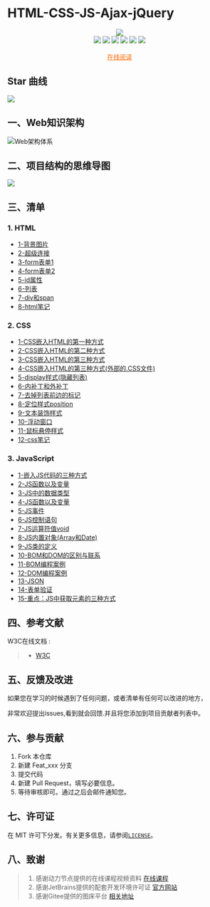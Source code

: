 # HTML-CSS-JS-Ajax-jQuery
<center>
<img src="https://gitee.com/YunboCheng/imageBad/raw/master/image/template.png" >
</center>
<div align="center">
    <img src="https://img.shields.io/badge/HTML-知识体系-mediumslateblue">
    <img src="https://img.shields.io/badge/CSS-页面渲染-mediumslateblue">
    <img src="https://img.shields.io/badge/JavaScript-动态页面-pink">
    <img src="https://img.shields.io/badge/Ajax-局部刷新-mediumslateblue">
    <img src="https://img.shields.io/badge/jQuery-简化开发-mediumslateblue">
  <img src="https://visitor-badge.glitch.me/badge?page_id=YunboCheng4379.HTML-CSS-JS-Ajax-jQuery" >
<br>
<br>
    <a href="https://yunbocheng4379.github.io/HTML-CSS-JS-Ajax-jQuery/" style="color: #FF6600">在线阅读</a>
</div>

## Star 曲线
![](https://starchart.cc/YunboCheng4379/HTML-CSS-JS-Ajax-jQuery.svg)

## 一、Web知识架构

![Web架构体系](https://gitee.com/YunboCheng/imageBad/raw/master/image/20210705174607.png)

## 二、项目结构的思维导图

![](https://gitee.com/YunboCheng/imageBad/raw/master/image/20210709191018.png)

## 三、清单

### 1. HTML

-	[1-背景图片](./src/html/背景图片)
-	[2-超级连接](./src/html/超级连接href)
-	[3-form表单1](./src/html/form表单1)
-	[4-form表单2](./src/html/form表单2)
-	[5-id属性](./src/html/id属性)
-	[6-列表](./src/html/列表)
-	[7-div和span](./src/html/divAndspan)
-	[8-html笔记](./src/html/html笔记.md)

### 2. CSS

-	[1-CSS嵌入HTML的第一种方式](./src/css/CSS嵌入HTML的三种方式/HTML中嵌入CSS样式的第一种方式.html)
-	[2-CSS嵌入HTML的第二种方式](./src/css/CSS嵌入HTML的三种方式/HTML中嵌入CSS样式的第二种方式.html)
-	[3-CSS嵌入HTML的第三种方式](./src/css/CSS嵌入HTML的三种方式/HTML中嵌入CSS样式的第三种方式.html)
-	[4-CSS嵌入HTML的第三种方式(外部的.CSS文件)](./src/css/CSS嵌入HTML的三种方式/第三种嵌套方式的外部样式myCSS.css)
-	[5-display样式(隐藏列表)](./src/css/常见的CSS样式/display样式(隐藏列表).html)
-	[6-内补丁和外补丁](./src/css/常见的CSS样式/内补丁和外补丁.html)
-	[7-去掉列表前边的标记](./src/css/常见的CSS样式/去掉列表前边的标记.html)
-	[8-定位样式position](./src/css/常见的CSS样式/定位样式position.html)
-	[9-文本装饰样式](./src/css/常见的CSS样式/文本装饰样式.html)
-	[10-浮动窗口](./src/css/常见的CSS样式/浮动窗口.html)
-	[11-鼠标悬停样式](./src/css/常见的CSS样式/鼠标悬停样式.html)
-	[12-css笔记](./src/css/css笔记.md)

### 3. JavaScript

-	[1-嵌入JS代码的三种方式](./src/JavaScript/嵌入JS代码的三种方式)
-	[2-JS函数以及变量](./src/JavaScript/JS函数以及变量)
-	[3-JS中的数据类型](./src/JavaScript/数据类型)
-	[4-JS函数以及变量](./src/JavaScript/JS函数以及变量)
-	[5-JS事件](./src/JavaScript/JS事件)
-	[6-JS控制语句](./src/JavaScript/JS控制语句)
-	[7-JS运算符值void](./src/JavaScript/JS运算符值void)
-	[8-JS内置对象(Array和Date)](./src/JavaScript/JS内置对象(Array和Date))
-	[9-JS类的定义](./src/JavaScript/类的定义)
-	[10-BOM和DOM的区别与联系](./src/JavaScript/BOM和DOM的区别与联系)
-	[11-BOM编程案例](./src/JavaScript/BOM编程案例)
-	[12-DOM编程案例](./src/JavaScript/DOM编程案例)
-	[13-JSON](./src/JavaScript/JSON)
-	[14-表单验证](./src/JavaScript/表单验证)
-	[15-重点：JS中获取元素的三种方式](./src/JavaScript/重点：JS中获取元素的三种方式)

## 四、参考文献

W3C在线文档 :
> - [W3C](https://www.w3school.com.cn/vbscript/index.asp)

## 五、反馈及改进

如果您在学习的时候遇到了任何问题，或者清单有任何可以改进的地方，

非常欢迎提出issues,看到就会回馈.并且将您添加到项目贡献者列表中。

## 六、参与贡献

1. Fork 本仓库
2. 新建 Feat_xxx 分支
3. 提交代码
4. 新建 Pull Request，填写必要信息。
5. 等待审核即可。通过之后会邮件通知您。

## 七、许可证

在 MIT 许可下分发。有关更多信息，请参阅[`LICENSE`](./LLICENSE)。

## 八、致谢

>  1. 感谢动力节点提供的在线课程视频资料 [在线课程](https://www.bilibili.com/video/BV1gK411P7RQ)
>  2. 感谢JetBrains提供的配套开发环境许可证 [官方网站](https://www.jetbrains.com/)
>  3. 感谢Gitee提供的图床平台 [相关地址](https://gitee.com/YunboCheng/imageBad)

